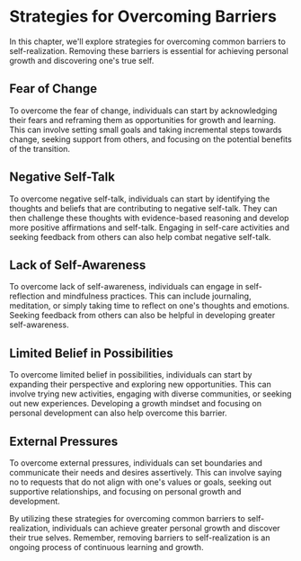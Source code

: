 # Strategies for Overcoming Barriers

In this chapter, we'll explore strategies for overcoming common barriers to self-realization. Removing these barriers is essential for achieving personal growth and discovering one's true self.

Fear of Change
--------------

To overcome the fear of change, individuals can start by acknowledging their fears and reframing them as opportunities for growth and learning. This can involve setting small goals and taking incremental steps towards change, seeking support from others, and focusing on the potential benefits of the transition.

Negative Self-Talk
------------------

To overcome negative self-talk, individuals can start by identifying the thoughts and beliefs that are contributing to negative self-talk. They can then challenge these thoughts with evidence-based reasoning and develop more positive affirmations and self-talk. Engaging in self-care activities and seeking feedback from others can also help combat negative self-talk.

Lack of Self-Awareness
----------------------

To overcome lack of self-awareness, individuals can engage in self-reflection and mindfulness practices. This can include journaling, meditation, or simply taking time to reflect on one's thoughts and emotions. Seeking feedback from others can also be helpful in developing greater self-awareness.

Limited Belief in Possibilities
-------------------------------

To overcome limited belief in possibilities, individuals can start by expanding their perspective and exploring new opportunities. This can involve trying new activities, engaging with diverse communities, or seeking out new experiences. Developing a growth mindset and focusing on personal development can also help overcome this barrier.

External Pressures
------------------

To overcome external pressures, individuals can set boundaries and communicate their needs and desires assertively. This can involve saying no to requests that do not align with one's values or goals, seeking out supportive relationships, and focusing on personal growth and development.

By utilizing these strategies for overcoming common barriers to self-realization, individuals can achieve greater personal growth and discover their true selves. Remember, removing barriers to self-realization is an ongoing process of continuous learning and growth.
